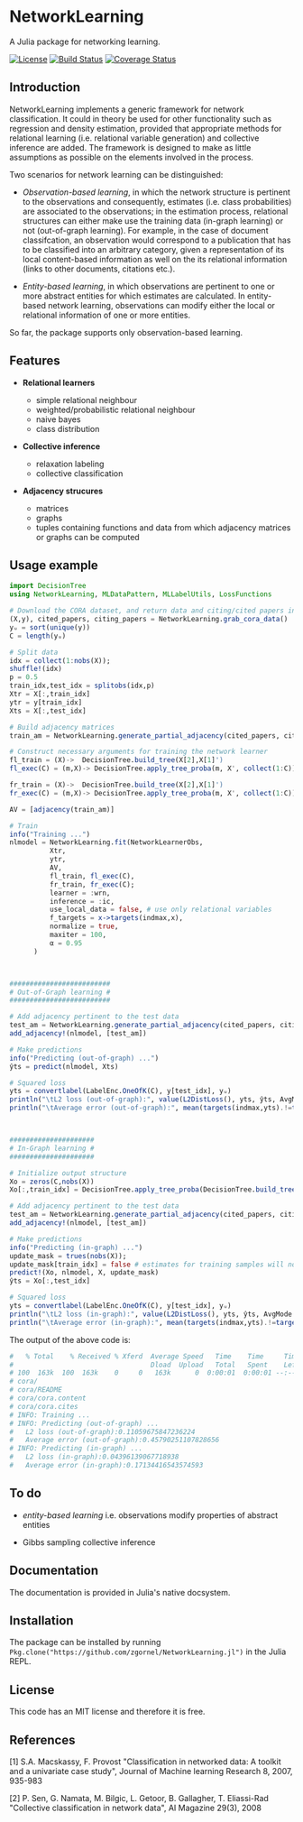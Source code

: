 # NetworkLearning

A Julia package for networking learning.

[![License](http://img.shields.io/badge/license-MIT-brightgreen.svg?style=flat)](LICENSE.md) 
[![Build Status](https://travis-ci.org/zgornel/NetworkLearning.jl.svg?branch=master)](https://travis-ci.org/zgornel/NetworkLearning.jl) 
[![Coverage Status](https://coveralls.io/repos/github/zgornel/NetworkLearning.jl/badge.svg?branch=master)](https://coveralls.io/github/zgornel/NetworkLearning.jl?branch=master)

## Introduction

NetworkLearning implements a generic framework for network classification. It could in theory be used for other functionality such as regression and density estimation,
provided that appropriate methods for relational learning (i.e. relational variable generation) and collective inference are added. The framework is designed to make as little assumptions as possible on the elements involved in the process.  

Two scenarios for network learning can be distinguished:

- *Observation-based learning*, in which the network structure is pertinent to the observations and consequently, estimates (i.e. class probabilities) are associated to the observations; in the estimation process, relational structures can either make use the training data (in-graph learning) or not (out-of-graph learning). For example, in the case of document classifcation, an observation would correspond to a publication that has to be classified into an arbitrary category, given a representation of its local content-based information as well on the its relational information (links to other documents, citations etc.).  

- *Entity-based learning*, in which observations are pertinent to one or more abstract entities for which estimates are calculated. In entity-based network learning, observations can modify either the local or relational information of one or more entities.

So far, the package supports only observation-based learning.



## Features

- **Relational learners**
	- simple relational neighbour
	- weighted/probabilistic relational neighbour
	- naive bayes
	- class distribution

- **Collective inference**
	- relaxation labeling
	- collective classification

- **Adjacency strucures**
	- matrices
	- graphs
	- tuples containing functions and data from which adjacency matrices or graphs can be computed


## Usage example

```julia
import DecisionTree
using NetworkLearning, MLDataPattern, MLLabelUtils, LossFunctions

# Download the CORA dataset, and return data and citing/cited papers indices (relative to order in X,y)
(X,y), cited_papers, citing_papers = NetworkLearning.grab_cora_data()
yᵤ = sort(unique(y))
C = length(yᵤ)

# Split data
idx = collect(1:nobs(X));
shuffle!(idx)
p = 0.5
train_idx,test_idx = splitobs(idx,p)
Xtr = X[:,train_idx]
ytr = y[train_idx]
Xts = X[:,test_idx]

# Build adjacency matrices
train_am = NetworkLearning.generate_partial_adjacency(cited_papers, citing_papers, train_idx);

# Construct necessary arguments for training the network learner
fl_train = (X)->  DecisionTree.build_tree(X[2],X[1]')
fl_exec(C) = (m,X)-> DecisionTree.apply_tree_proba(m, X', collect(1:C))'

fr_train = (X)->  DecisionTree.build_tree(X[2],X[1]')
fr_exec(C) = (m,X)-> DecisionTree.apply_tree_proba(m, X', collect(1:C))'

AV = [adjacency(train_am)]

# Train
info("Training ...")
nlmodel = NetworkLearning.fit(NetworkLearnerObs, 
	      Xtr,
	      ytr,
	      AV,
	      fl_train, fl_exec(C),
	      fr_train, fr_exec(C);
	      learner = :wrn,
	      inference = :ic,
	      use_local_data = false, # use only relational variables
	      f_targets = x->targets(indmax,x),
	      normalize = true,
	      maxiter = 100,
	      α = 0.95
	  )



#########################
# Out-of-Graph learning #
#########################

# Add adjacency pertinent to the test data
test_am = NetworkLearning.generate_partial_adjacency(cited_papers, citing_papers, test_idx);
add_adjacency!(nlmodel, [test_am])

# Make predictions
info("Predicting (out-of-graph) ...")
ŷts = predict(nlmodel, Xts)

# Squared loss
yts = convertlabel(LabelEnc.OneOfK(C), y[test_idx], yᵤ)
println("\tL2 loss (out-of-graph):", value(L2DistLoss(), yts, ŷts, AvgMode.Mean()))
println("\tAverage error (out-of-graph):", mean(targets(indmax,yts).!=targets(indmax,ŷts)))



#####################
# In-Graph learning #
#####################

# Initialize output structure
Xo = zeros(C,nobs(X))
Xo[:,train_idx] = DecisionTree.apply_tree_proba(DecisionTree.build_tree(ytr,Xtr'),Xtr',yᵤ)'

# Add adjacency pertinent to the test data
test_am = NetworkLearning.generate_partial_adjacency(cited_papers, citing_papers, collect(1:nobs(X)));
add_adjacency!(nlmodel, [test_am])

# Make predictions
info("Predicting (in-graph) ...")
update_mask = trues(nobs(X));
update_mask[train_idx] = false # estimates for training samples will not be used
predict!(Xo, nlmodel, X, update_mask)
ŷts = Xo[:,test_idx]

# Squared loss
yts = convertlabel(LabelEnc.OneOfK(C), y[test_idx], yᵤ)
println("\tL2 loss (in-graph):", value(L2DistLoss(), yts, ŷts, AvgMode.Mean()))
println("\tAverage error (in-graph):", mean(targets(indmax,yts).!=targets(indmax,ŷts)))
```

The output of the above code is:
```julia
#   % Total    % Received % Xferd  Average Speed   Time    Time     Time  Current
#                                  Dload  Upload   Total   Spent    Left  Speed
# 100  163k  100  163k    0     0   163k      0  0:00:01  0:00:01 --:--:--  101k
# cora/
# cora/README
# cora/cora.content
# cora/cora.cites
# INFO: Training ...
# INFO: Predicting (out-of-graph) ...
#	L2 loss (out-of-graph):0.11059675847236224
#	Average error (out-of-graph):0.45790251107828656
# INFO: Predicting (in-graph) ...
# 	L2 loss (in-graph):0.04396139067718938
#	Average error (in-graph):0.17134416543574593
```



## To do
	
- *entity-based learning* i.e. observations modify properties of abstract entities

- Gibbs sampling collective inference



## Documentation

The documentation is provided in Julia's native docsystem. 



## Installation

The package can be installed by running `Pkg.clone("https://github.com/zgornel/NetworkLearning.jl")` in the Julia REPL.



## License

This code has an MIT license and therefore it is free.



## References
[1] S.A. Macskassy, F. Provost "Classification in networked data: A toolkit and a univariate case study", Journal of Machine learning Research 8, 2007, 935-983

[2] P. Sen, G. Namata, M. Bilgic, L. Getoor, B. Gallagher, T. Eliassi-Rad "Collective classification in network data", AI Magazine 29(3), 2008
